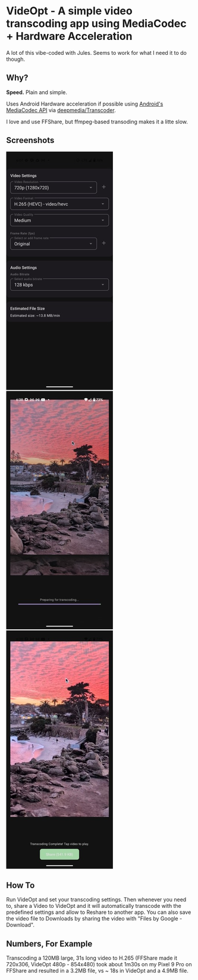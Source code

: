 # VideOpt - A simple video transcoding app using MediaCodec + Hardware Acceleration

A lot of this vibe-coded with Jules. Seems to work for what I need it to do though.

## Why?

**Speed.** Plain and simple. 

Uses Android Hardware acceleration if possible using [Android's MediaCodec API](https://developer.android.com/reference/android/media/MediaCodec) via [deepmedia/Transcoder](https://github.com/deepmedia/Transcoder).

I love and use FFShare, but ffmpeg-based transoding makes it a litte slow.

## Screenshots

![Settings Screenshot](https://github.com/thingsapart/video_transcode_mediacodec/blob/main/docs/settings.jpeg?raw=true)
![Transcode Screenshot](https://github.com/thingsapart/video_transcode_mediacodec/blob/main/docs/transcoding.jpeg?raw=true)
![Transcode Done Screenshot](https://github.com/thingsapart/video_transcode_mediacodec/blob/main/docs/transcoded.jpeg?raw=true)

## How To
Run VideOpt and set your transcoding settings. Then whenever you need to, share a Video to VideOpt and it will automatically transcode with the predefined settings and allow to Reshare to another app. You can also save the video file to Downloads by sharing the video with "Files by Google - Download".

## Numbers, For Example

Transcoding a 120MB large, 31s long video to H.265 (FFShare made it 720x306, VideOpt 480p - 854x480) took about 1m30s on my Pixel 9 Pro on FFShare and resulted in a 3.2MB file, vs ~ 18s in VideOpt and a 4.9MB file.
